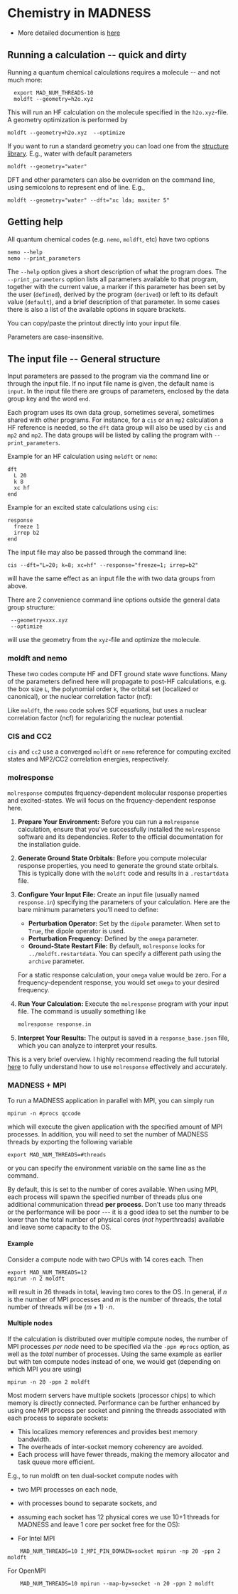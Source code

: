# Chemistry in MADNESS

* More detailed documention is [here](https://madness.readthedocs.io/en/latest/quantum.html)

## Running a calculation -- quick and dirty

Running a quantum chemical calculations requires a molecule -- and not much more:

```shell
  export MAD_NUM_THREADS-10
  moldft --geometry=h2o.xyz 
```
This will run an HF calculation on the molecule specified in the `h2o.xyz`-file.
A geometry optimization is performed by
```shell
moldft --geometry=h2o.xyz  --optimize
```

If you want to run a standard geometry you can load one from the [structure library](https://github.com/m-a-d-n-e-s-s/madness/blob/master/src/madness/chem/structure_library).  E.g., water with default parameters
```shell
moldft --geometry="water"
```

DFT and other parameters can also be overriden on the command line, using semicolons to represent end of line.  E.g., 
```shell
moldft --geometry="water" --dft="xc lda; maxiter 5"
```


## Getting help

All quantum chemical codes (e.g. `nemo`, `moldft`, etc) have two options
```shell
nemo --help
nemo --print_parameters
```

The `--help` option gives a short description of what the program does.
The `--print_parameters` option lists all parameters available to that program, together with
the current value, a marker if this parameter has been set by the user (`defined`), derived by the
program (`derived`) or left to its default value (`default`), and a brief description of that
parameter.
In some cases there is also a list of the available options in square brackets.

You can copy/paste the printout directly into your input file.

Parameters are case-insensitive.

## The input file -- General structure

Input parameters are passed to the program via the command line or through the input file.
If no input file name is given, the default name is `input`.
In the input file there are groups of parameters, enclosed by the data group key and the word `end`.

Each program uses its own data group, sometimes several, sometimes shared with other programs.
For instance, for a `cis` or an `mp2` calculation a HF reference is needed, so the `dft` data group
will also be used by `cis` and `mp2` and `mp2`.
The data groups will be listed by calling the program with `--print_parameters`.

Example for an HF calculation using `moldft` or `nemo`:

```
dft
  L 20
  k 8
  xc hf
end
```

Example for an excited state calculations using `cis`:

```
response
  freeze 1
  irrep b2
end
```

The input file may also be passed through the command line:

```
cis --dft="L=20; k=8; xc=hf" --response="freeze=1; irrep=b2"
```

will have the same effect as an input file the with two data groups from above.

There are 2 convenience command line options outside the general data group structure:

```
 --geometry=xxx.xyz
 --optimize
```

will use the geometry from the `xyz`-file and optimize the molecule.

### moldft and nemo

These two codes compute HF and DFT ground state wave functions.
Many of the parameters defined here will propagate to post-HF calculations, e.g.
the box size `L`, the polynomial order `k`, the orbital set (localized or canonical),
or the nuclear correlation factor (ncf):

Like `moldft`, the `nemo` code solves SCF equations, but uses a nuclear correlation factor (ncf)
for regularizing  the nuclear potential.

### CIS and CC2

`cis` and `cc2` use a converged `moldft` or `nemo` reference for computing excited states
and MP2/CC2 correlation energies, respectively.

### molresponse

`molresponse` computes frquency-dependent molecular response properties and excited-states.  We will focus on the frquency-dependent response here.


1. **Prepare Your Environment:** Before you can run a `molresponse` calculation,
   ensure that you've successfully installed the `molresponse` software and its
   dependencies. Refer to the official documentation for the installation guide.

2. **Generate Ground State Orbitals:** Before you compute molecular response
   properties, you need to generate the ground state orbitals. This is typically
   done with the `moldft` code and results in a `.restartdata` file.

3. **Configure Your Input File:** Create an input file (usually named
   `response.in`) specifying the parameters of your calculation. Here are the
   bare minimum parameters you'll need to define:

   - **Perturbation Operator:** Set by the `dipole` parameter. When set to
     `True`, the dipole operator is used.
   - **Perturbation Frequency:** Defined by the `omega` parameter.
   - **Ground-State Restart File:** By default, `molresponse` looks for
     `../moldft.restartdata`. You can specify a different path using the
     `archive` parameter.

   For a static response calculation, your `omega` value would be zero. For a
   frequency-dependent response, you would set `omega` to your desired
   frequency.

4. **Run Your Calculation:** Execute the `molresponse` program with your input
   file. The command is usually something like 
   
   ```cpp
   molresponse response.in
   ```

5. **Interpret Your Results:** The output is saved in a `response_base.json`
   file, which you can analyze to interpret your results.  

This is a very brief overview. I highly recommend reading the full tutorial [here](../../src/apps/molresponse/molresponse_tutorial.md) to fully understand how to use `molresponse`
effectively and accurately.

### MADNESS + MPI
To run a MADNESS application in parallel with MPI, you can simply run 

```shell
mpirun -n #procs qccode
```
which will execute the given application with the specified amount of MPI processes. In addition, you will need to set the number of MADNESS threads by exporting the following variable
```shell
export MAD_NUM_THREADS=#threads
```
or you can specify the environment variable on the same line as the command.

By default, this is set to the number of cores available. When using MPI, each process will spawn the specified number of threads plus one additional communication thread **per process**.  Don't use too many threads or the performance will be poor --- it is a good idea to set the number to be lower than the total number of physical cores (*not* hyperthreads) available and leave some capacity to the OS.

#### Example

Consider a compute node with two CPUs with 14 cores each. Then
```shell
export MAD_NUM_THREADS=12
mpirun -n 2 moldft
```
will result in 26 threads in total, leaving two cores to the OS. In general, if $n$ is the number of MPI processes and $m$ is the number of threads, the total number of threads will be $(m+1) \cdot n$. 

#### Multiple nodes
If the calculation is distributed over multiple compute nodes, the number of MPI processes *per node* need to be specified via the `-ppn #procs` option, as well as the *total* number of processes. Using the same example as earlier but with ten compute nodes instead of one, we would get (depending on which MPI you are using)

```shell
mpirun -n 20 -ppn 2 moldft
```

Most modern servers have multiple sockets (processor chips) to which memory is directly connected.  Performance can be further enhanced by using one MPI process per socket and pinning the threads associated with each process to separate sockets:
* This localizes memory references and provides best memory bandwidth.
* The overheads of inter-socket memory coherency are avoided.
* Each process will have fewer threads, making the memory allocator and task queue more efficient.

E.g., to run moldft on ten dual-socket compute nodes with 
* two MPI processes on each node,
* with processes bound to separate sockets, and 
* assuming each socket has 12 physical cores
we use 10+1 threads for MADNESS and leave 1 core per socket free for the OS):

* For Intel MPI
```shell
    MAD_NUM_THREADS=10 I_MPI_PIN_DOMAIN=socket mpirun -np 20 -ppn 2 moldft
```

For OpenMPI
```shell
    MAD_NUM_THREADS=10 mpirun --map-by=socket -n 20 -ppn 2 moldft
```
